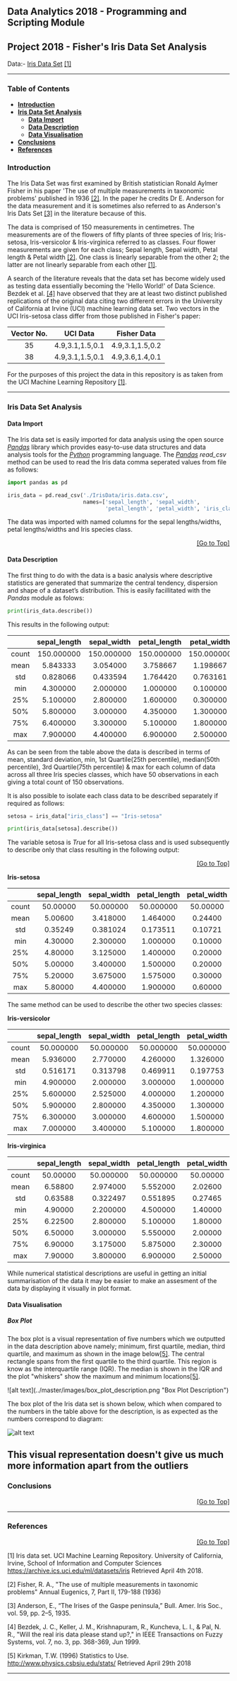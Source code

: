 ## Data Analytics 2018 - Programming and Scripting Module 
## Project 2018 - Fisher's Iris Data Set Analysis

Data:- [Iris Data Set](IrisData/iris.data.txt) [[1]](#references)

---
### Table of Contents
 * **[Introduction](#introduction)**<br>
 * **[Iris Data Set Analysis](#iris-data-set-analysis)**<br>
 	* **[Data Import](#data-import)**<br>
    * **[Data Description](#data-description)**<br>
    * **[Data Visualisation](#data-visualisation)**<br>
 * **[Conclusions](#conclusions)**<br>
 * **[References](#references)**<br>

### Introduction

The Iris Data Set was first examined by British statistician Ronald Aylmer Fisher in his paper 'The use of multiple measurements in taxonomic problems' published in 1936 [[2]](#references). In the paper he credits Dr E. Anderson for the data measurement and it is sometimes also referred to as Anderson's Iris Dats Set [[3]](#references) in the literature because of this.

The data is comprised of 150 measurements in centimetres. The measurements are of the flowers of fifty plants of three species of Iris; Iris-setosa, Iris-versicolor & Iris-virginica referred to as classes. Four flower measurements are given for each class; Sepal length, Sepal width, Petal length & Petal width [[2]](#references). One class is linearly separable from the other 2; the latter are not linearly separable from each other [[1]](#references).

A search of the literature reveals that the data set has become widely used as testing data essentially becoming the 'Hello World!' of Data Science. Bezdek et al. [[4]](#references) have observed that they are at least two distinct published replications of the original data citing two different errors in the University of California at Irvine (UCI) machine learning data set. Two vectors in the UCI Iris-setosa class differ from those published in Fisher's paper:
 
| Vector No.| UCI Data        | Fisher Data     |
|:---------:|:---------------:|:---------------:|
|35         | 4.9,3.1,1.5,0.1 | 4.9,3.1,1.5,0.2 |
|38         | 4.9,3.1,1.5,0.1 | 4.9,3.6,1.4,0.1 |
 
For the purposes of this project the data in this repository is as taken from the UCI Machine Learning Repository [[1]](#references).

---
### Iris Data Set Analysis
#### Data Import

The Iris data set is easily imported for data analysis using the open source [_Pandas_](http://pandas.pydata.org/) library which provides easy-to-use data structures and data analysis tools for the [_Python_](https://www.python.org/) programming language. The [_Pandas_](http://pandas.pydata.org/) _read_csv_ method can be used to read the Iris data comma seperated values from file as follows:

```python
import pandas as pd

iris_data = pd.read_csv('./IrisData/iris.data.csv',
                        names=['sepal_length', 'sepal_width',
                               'petal_length', 'petal_width', 'iris_class'])
```
The data was imported with named columns for the sepal lengths/widths, petal lengths/widths and Iris species class.
<p align="right">
  <a href="https://github.com/geromahony/da2018-prog-script-project#table-of-contents">[Go to Top]</a>
</p>

#### Data Description
The first thing to do with the data is a basic analysis where descriptive statistics are generated that summarize the central tendency, dispersion and shape of a dataset’s distribution. This is easily facillitated with the _Pandas_ module as folows:
```python
print(iris_data.describe())
```
This results in the following output:

|     |sepal_length | sepal_width | petal_length | petal_width |
|:---:|:-----------:|:-----------:|:------------:|:-----------:|
|count| 150.000000  | 150.000000  |  150.000000  | 150.000000  |
|mean |   5.843333  |   3.054000  |    3.758667  |   1.198667  |
|std  |   0.828066  |   0.433594  |    1.764420  |   0.763161  |
|min  |   4.300000  |   2.000000  |    1.000000  |   0.100000  |
|25%  |   5.100000  |   2.800000  |    1.600000  |   0.300000  |
|50%  |   5.800000  |   3.000000  |    4.350000  |   1.300000  |
|75%  |   6.400000  |   3.300000  |    5.100000  |   1.800000  |
|max  |   7.900000  |   4.400000  |    6.900000  |   2.500000  |

As can be seen from the table above the data is described in terms of mean, standard deviation, min, 1st Quartile(25th percentile), median(50th percentile), 3rd Quartile(75th percentile) & max for each column of data across all three Iris species classes, which have 50 observations in each giving a total count of 150 observations.

It is also possible to isolate each class data to be described separately if required as follows:
```python
setosa = iris_data["iris_class"] == "Iris-setosa"

print(iris_data[setosa].describe())
```
The variable setosa is _True_ for all Iris-setosa class and is used subsequently to describe only that class resulting in the following output:
<p align="right">
  <a href="https://github.com/geromahony/da2018-prog-script-project#table-of-contents">[Go to Top]</a>
</p>

**Iris-setosa**

|     |sepal_length | sepal_width | petal_length | petal_width |
|:---:|:-----------:|:-----------:|:------------:|:-----------:|
|count|   50.00000  |  50.000000  |   50.000000  |   50.00000  |
|mean |    5.00600  |   3.418000  |    1.464000  |    0.24400  |
|std  |    0.35249  |   0.381024  |    0.173511  |    0.10721  |
|min  |    4.30000  |   2.300000  |    1.000000  |    0.10000  |
|25%  |    4.80000  |   3.125000  |    1.400000  |    0.20000  |
|50%  |    5.00000  |   3.400000  |    1.500000  |    0.20000  |
|75%  |    5.20000  |   3.675000  |    1.575000  |    0.30000  |
|max  |    5.80000  |   4.400000  |    1.900000  |    0.60000  |

The same method can be used to describe the other two species classes:

**Iris-versicolor**

|     |sepal_length | sepal_width | petal_length | petal_width |
|:---:|:-----------:|:-----------:|:------------:|:-----------:|
|count|  50.000000  |  50.000000  |   50.000000  |  50.000000  |
|mean |   5.936000  |   2.770000  |    4.260000  |   1.326000  |
|std  |   0.516171  |   0.313798  |    0.469911  |   0.197753  |
|min  |   4.900000  |   2.000000  |    3.000000  |   1.000000  |
|25%  |   5.600000  |   2.525000  |    4.000000  |   1.200000  |
|50%  |   5.900000  |   2.800000  |    4.350000  |   1.300000  |
|75%  |   6.300000  |   3.000000  |    4.600000  |   1.500000  |
|max  |   7.000000  |   3.400000  |    5.100000  |   1.800000  |

**Iris-virginica**

|     |sepal_length | sepal_width | petal_length | petal_width |
|:---:|:-----------:|:-----------:|:------------:|:-----------:|
|count|   50.00000  |  50.000000  |   50.000000  |   50.00000  |
|mean |    6.58800  |   2.974000  |    5.552000  |    2.02600  |
|std  |    0.63588  |   0.322497  |    0.551895  |    0.27465  |
|min  |    4.90000  |   2.200000  |    4.500000  |    1.40000  |
|25%  |    6.22500  |   2.800000  |    5.100000  |    1.80000  |
|50%  |    6.50000  |   3.000000  |    5.550000  |    2.00000  |
|75%  |    6.90000  |   3.175000  |    5.875000  |    2.30000  |
|max  |    7.90000  |   3.800000  |    6.900000  |    2.50000  |

While numerical statistical descriptions are useful in getting an initial summarisation of the data it may be easier to make an assesment of the data by displaying it visually in plot format.

#### Data Visualisation
##### Box Plot
The box plot is a visual representation of five numbers which we outputted in the data description above namely; minimum, first quartile, median, third quartile, and maximum as shown in the image below[[5]](#references). The central rectangle spans from the first quartile to the third quartile. This region is know as the interquartile range (IQR). The median is shown in the IQR and the plot "whiskers" show the maximum and minimum locations[[5]](#references).

<p align="centre">
![alt text](../master/images/box_plot_description.png "Box Plot Description")
</p>

The box plot of the Iris data set is shown below, which when compared to the numbers in the table above for the description, is as expected as the numbers correspond to diagram:  

![alt text](../master/images/box_plot.png "Iris Data Set - Box Plot")

This visual representation doesn't give us much more information apart from the outliers  
---
### Conclusions
<p align="right">
  <a href="https://github.com/geromahony/da2018-prog-script-project#table-of-contents">[Go to Top]</a>
</p>

---
### References 
<p align="right">
  <a href="https://github.com/geromahony/da2018-prog-script-project#table-of-contents">[Go to Top]</a>
</p>

[1] Iris data set. UCI Machine Learning Repository. 
	University of California, Irvine, School of Information and Computer Sciences
	https://archive.ics.uci.edu/ml/datasets/iris Retrieved April 4th 2018.

[2] Fisher, R. A., "The use of multiple measurements in taxonomic problems" Annual Eugenics, 7, Part II, 179-188 (1936)

[3] Anderson, E., “The Irises of the Gaspe peninsula,” Bull. Amer. Iris Soc., vol.  59,  pp.  2–5,  1935.

[4] Bezdek, J. C., Keller, J. M., Krishnapuram, R., Kuncheva, L. I., & Pal, N. R., "Will the real iris data please stand up?," in IEEE Transactions on Fuzzy Systems, vol. 7, no. 3, pp. 368-369, Jun 1999.

[5] Kirkman, T.W. (1996) Statistics to Use.
	http://www.physics.csbsju.edu/stats/ Retrieved April 29th 2018

---
